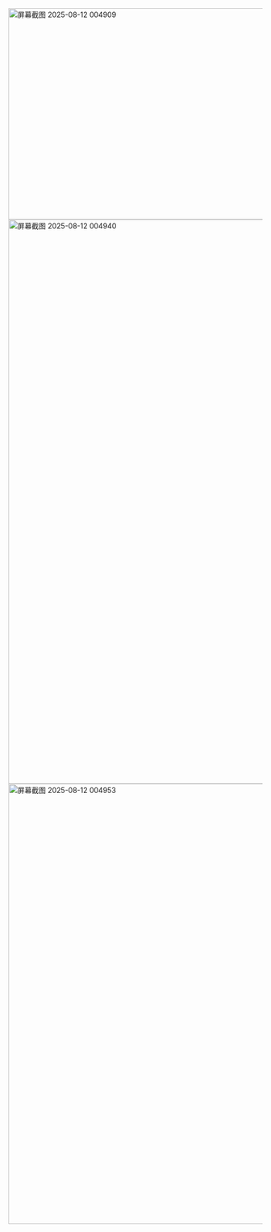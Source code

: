 <img width="1198" height="419" alt="屏幕截图 2025-08-12 004909" src="https://github.com/user-attachments/assets/198f3c1d-22fd-472d-bd7a-3869bc958ba6" />

<img width="1159" height="1119" alt="屏幕截图 2025-08-12 004940" src="https://github.com/user-attachments/assets/6c34fd87-e14d-47d8-82ad-2faa3a00d60d" />

<img width="962" height="873" alt="屏幕截图 2025-08-12 004953" src="https://github.com/user-attachments/assets/ab888d27-da12-4fec-9891-41a7d07ddbab" />



